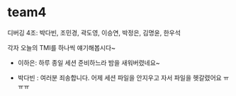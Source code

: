 # team4
디버깅 4조: 박다빈, 조민경, 곽도영, 이승연, 박정은, 김명윤, 한우석

각자 오늘의 TMI를 하나씩 얘기해봅시다~

- 이하은: 하루 종일 세션 준비하느라 밤을 새워버렸네요~


- 박다빈 : 여러분 죄송합니다. 어제 세션 파일을 안지우고 자서 파일을 헷갈렸어요 ㅠㅠㅠ 
